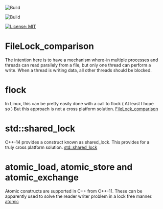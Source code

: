 ![Build](https://github.com/saai63/FileLock_comparison/workflows/Linux_Build/badge.svg)

![Build](https://github.com/saai63/FileLock_comparison/workflows/Windows_Build/badge.svg)

[![License: MIT](https://img.shields.io/badge/License-MIT-yellow.svg)](https://opensource.org/licenses/MIT)

# FileLock_comparison
The intention here is to have a mechanism where-in multiple processes and threads can read parallely from a file, but only one thread can perform a write.
When a thread is writing data, all other threads should be blocked.

# flock
In Linux, this can be pretty easily done with a call to flock ( At least I hope so )
But this approach is not a cross platform solution.
[FileLock_comparison](./flock/README.md)

# std::shared_lock
C++-14 provides a construct known as shared_lock. 
This provides for a truly cross platform solution.
[std::shared_lock](./std_shared_lock/README.md)

# atomic_load, atomic_store and atomic_exchange
Atomic constructs are supported in C++ from C++-11.
These can be apparently used to solve the reader writer problem in a lock free manner.
[atomic](./atomic_load_exchange/README.md)
